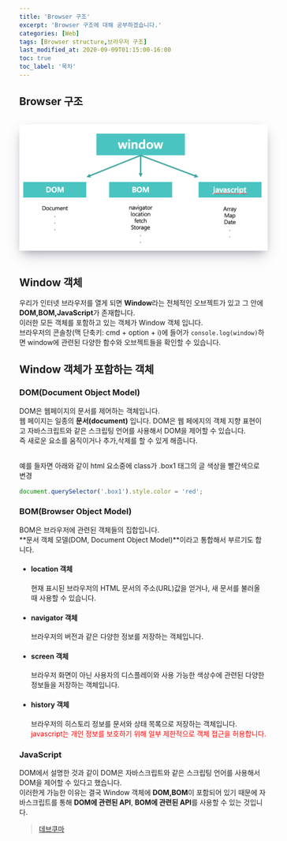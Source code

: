 ```yaml
---
title: 'Browser 구조'
excerpt: 'Browser 구조에 대해 공부하겠습니다.'
categories: [Web]
tags: [Browser structure,브라우저 구조]
last_modified_at: 2020-09-09T01:15:00-16:00
toc: true
toc_label: '목차'
---
```


## Browser 구조

<img src='/assets/images/browserStructure.png' alt='profile' style="width:600px; margin-top:15px; margin-bottom:15px; box-shadow: rgba(50, 50, 93, 0.25) 0px 13px 27px -5px, rgba(0, 0, 0, 0.3) 0px 8px 16px -8px, rgba(0, 0, 0, 0.024) 0px -6px 16px -6px;"/>
<br>

## Window 객체

우리가 인터넷 브라우저를 열게 되면 **Window**라는 전체적인 오브젝트가 있고 그 안에 **DOM,BOM,JavaScript**가 존재합니다.<br>
이러한 모든 객체를 포함하고 있는 객체가 Window 객체 입니다.<br>
브라우저의 콘솔창(맥 단축키: cmd + option + i)에 들어가 `console.log(window)`하면 window에 관련된 다양한 함수와 오브젝트들을 확인할 수 있습니다.

## Window 객체가 포함하는 객체

### DOM(Document Object Model)

DOM은 웹페이지의 문서를 제어하는 객체입니다. <br>
웹 페이지는 일종의 **문서(document)** 입니다. DOM은 웹 페에지의 객체 지향 표현이고 자바스크립트와 같은 스크립팅 언어를 사용해서 DOM을 제어할 수 있습니다.<br>
즉 새로운 요소를 움직이거나 추가,삭제를 할 수 있게 해줍니다.

<br>
예를 들자면 아래와 같이 html 요소중에 class가 .box1 태그의 글 색상을 빨간색으로 변경

```js
document.querySelector('.box1').style.color = 'red';
```

### BOM(Browser Object Model)

BOM은 브라우저에 관련된 객체들의 집합입니다.<br>
**문서 객체 모델(DOM, Document Object Model)**이라고 통합해서 부르기도 합니다.

- #### location 객체
  현재 표시된 브라우저의 HTML 문서의 주소(URL)값을 얻거나, 새 문서를 불러올 때 사용할 수 있습니다.<br>
- #### navigator 객체
  브라우저의 버전과 같은 다양한 정보를 저장하는 객체입니다.
- #### screen 객체
  브라우저 화면이 아닌 사용자의 디스플레이와 사용 가능한 색상수에 관련된 다양한 정보들을 저장하는 객체입니다.
- #### history 객체
  브라우저의 히스토리 정보를 문서와 상태 목록으로 저장하는 객체입니다. <br>
  <span style="color:red">javascript는 개인 정보를 보호하기 위해 일부 제한적으로 객체 접근을 허용합니다.</span>

### JavaScript

DOM에서 설명한 것과 같이 DOM은 자바스크립트와 같은 스크립팅 언어를 사용해서 DOM을 제어할 수 있다고 했습니다. <br>
이러한게 가능한 이유는 결국 Window 객체에 **DOM,BOM**이 포함되어 있기 때문에 자바스크립트를 통해 **DOM에 관련된 API**, **BOM에 관련된 API**를 사용할 수 있는 것입니다.

> [데브쿠마](http://www.devkuma.com/books/pages/192)
